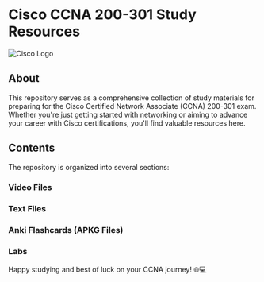 # Cisco CCNA 200-301 Study Resources

![Cisco Logo](https://upload.wikimedia.org/wikipedia/commons/thumb/0/08/Cisco_logo_blue_2016.svg/800px-Cisco_logo_blue_2016.svg.png)

## About

This repository serves as a comprehensive collection of study materials for preparing for the Cisco Certified Network Associate (CCNA) 200-301 exam. Whether you're just getting started with networking or aiming to advance your career with Cisco certifications, you'll find valuable resources here.

## Contents

The repository is organized into several sections:

### Video Files

### Text Files

### Anki Flashcards (APKG Files)

### Labs



Happy studying and best of luck on your CCNA journey! 🌐💻

